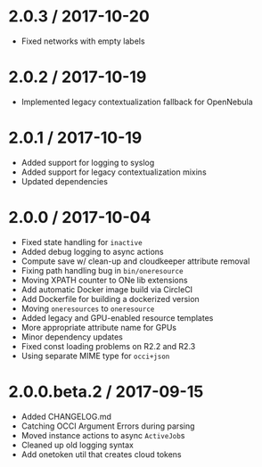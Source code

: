
2.0.3 / 2017-10-20
==================

  * Fixed networks with empty labels

2.0.2 / 2017-10-19
==================

  * Implemented legacy contextualization fallback for OpenNebula

2.0.1 / 2017-10-19
==================

  * Added support for logging to syslog
  * Added support for legacy contextualization mixins
  * Updated dependencies

2.0.0 / 2017-10-04
==================

  * Fixed state handling for `inactive`
  * Added debug logging to async actions
  * Compute save w/ clean-up and cloudkeeper attribute removal
  * Fixing path handling bug in `bin/oneresource`
  * Moving XPATH counter to ONe lib extensions
  * Add automatic Docker image build via CircleCI
  * Add Dockerfile for building a dockerized version
  * Moving `oneresources` to `oneresource`
  * Added legacy and GPU-enabled resource templates
  * More appropriate attribute name for GPUs
  * Minor dependency updates
  * Fixed const loading problems on R2.2 and R2.3
  * Using separate MIME type for `occi+json`

2.0.0.beta.2 / 2017-09-15
==================

  * Added CHANGELOG.md
  * Catching OCCI Argument Errors during parsing
  * Moved instance actions to async `ActiveJob`s
  * Cleaned up old logging syntax
  * Add onetoken util that creates cloud tokens
